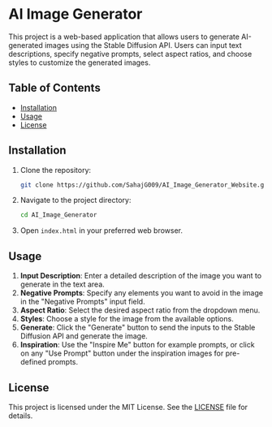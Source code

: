 # AI Image Generator

This project is a web-based application that allows users to generate AI-generated images using the Stable Diffusion API. Users can input text descriptions, specify negative prompts, select aspect ratios, and choose styles to customize the generated images.

## Table of Contents

- [Installation](#installation)
- [Usage](#usage)
- [License](#license)

## Installation

1. Clone the repository:
   ```bash
   git clone https://github.com/SahajG009/AI_Image_Generator_Website.git
   ```
2. Navigate to the project directory:
   ```bash
   cd AI_Image_Generator
   ```
3. Open `index.html` in your preferred web browser.

## Usage

1. **Input Description**: Enter a detailed description of the image you want to generate in the text area.
2. **Negative Prompts**: Specify any elements you want to avoid in the image in the "Negative Prompts" input field.
3. **Aspect Ratio**: Select the desired aspect ratio from the dropdown menu.
4. **Styles**: Choose a style for the image from the available options.
5. **Generate**: Click the "Generate" button to send the inputs to the Stable Diffusion API and generate the image.
6. **Inspiration**: Use the "Inspire Me" button for example prompts, or click on any "Use Prompt" button under the inspiration images for pre-defined prompts.

## License

This project is licensed under the MIT License. See the [LICENSE](LICENSE.md) file for details.
